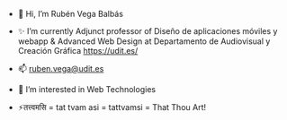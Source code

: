 - 👋 Hi, I’m Rubén Vega Balbás 

- ✨ I’m currently Adjunct professor of
      Diseño de aplicaciones móviles y webapp
      & Advanced Web Design
      at Departamento de Audiovisual y Creación Gráfica
      https://udit.es/
  
- 📫 <ruben.vega@udit.es>

- 👀 I’m interested in Web Technologies
  
- ⚡तत्त्वमसि = tat tvam asi = tattvamsi = That Thou Art!

<!---
ruvebal-udit/ruvebal-udit is a ✨ special ✨ repository because its `README.md` (this file) appears on your GitHub profile.
You can click the Preview link to take a look at your changes.
--->
